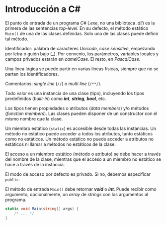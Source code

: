 # Introducción a C\#

El punto de entrada de un programa *C#* (*.exe*, no una biblioteca *.dll*) es la primera de las sentencias *top-level*. En su defecto, el método estático `Main()` de una de las clases definidas. Solo una de las clases puede definir tal método.

Identificador: palabra de caracteres *Unicode*, *case sensitive*, empezando por letra o guión bajo (***\_***). Por convenio, los parámetros, variables locales y campos privados estarán en *camelCase*. El resto, en *PascalCase*.

Una línea lógica se puede partir en varias líneas físicas, siempre que no se partan los identificadores.

Comentarios: *single line* (`//`) o *multi line* (`/**/`).

Todo valor es una instancia de una clase (tipo), incluyendo los tipos predefinidos (*built-in*) como ***int***, ***string***, ***bool***, etc.

Los tipos tienen propiedades o atributos (*data members*) y/o métodos (*function members*). Las clases pueden disponer de un constructor con el mismo nombre que la clase.

Un miembro estático (`static`) es accesible desde todas las instancias. Un método no estático puede acceder a todos los atributos, tanto estáticos como no estáticos. Un método estático no puede acceder a atributos no estáticos ni llamar a métodos no estáticos de la clase.

El acceso a un miembro estático (método o atributo) se debe hacer a través del nombre de la clase, mientras que el acceso a un miembro no estático se hace a través de la instancia.

El modo de acceso por defecto es privado. Si no, debemos especificar `public`.

El método de entrada `Main()` debe retornar ***void*** o ***int***. Puede recibir como argumento, opcionalmente, un *array* de *strings* con los argumentos al programa.

```cs
static void Main(string[] args) {
    /* ... */
}
```
